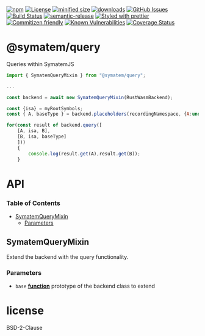 [![npm](https://img.shields.io/npm/v/@symatem/query.svg)](https://www.npmjs.com/package/@symatem/query)
[![License](https://img.shields.io/badge/License-BSD%203--Clause-blue.svg)](https://opensource.org/licenses/BSD-3-Clause)
[![minified size](https://badgen.net/bundlephobia/min/@symatem/query)](https://bundlephobia.com/result?p=@symatem/query)
[![downloads](http://img.shields.io/npm/dm/@symatem/query.svg?style=flat-square)](https://npmjs.org/package/@symatem/query)
[![GitHub Issues](https://img.shields.io/github/issues/arlac77/SymatemQuery.svg?style=flat-square)](https://github.com/arlac77/SymatemQuery/issues)
[![Build Status](https://travis-ci.com/arlac77/SymatemQuery.svg?branch=master)](https://travis-ci.com/arlac77/SymatemQuery)
[![semantic-release](https://img.shields.io/badge/%20%20%F0%9F%93%A6%F0%9F%9A%80-semantic--release-e10079.svg)](https://github.com/arlac77/SymatemQuery.git)
[![Styled with prettier](https://img.shields.io/badge/styled_with-prettier-ff69b4.svg)](https://github.com/prettier/prettier)
[![Commitizen friendly](https://img.shields.io/badge/commitizen-friendly-brightgreen.svg)](http://commitizen.github.io/cz-cli/)
[![Known Vulnerabilities](https://snyk.io/test/github/arlac77/SymatemQuery/badge.svg)](https://snyk.io/test/github/arlac77/SymatemQuery)
[![Coverage Status](https://coveralls.io/repos/arlac77/SymatemQuery/badge.svg)](https://coveralls.io/r/arlac77/SymatemQuery)

# @symatem/query

Queries within SymatemJS

```js
import { SymatemQueryMixin } from "@symatem/query";

...

const backend = await new SymatemQueryMixin(RustWasmBackend);

const {isa} = myRootSymbols;
const { A, baseType } = backend.placeholders(recordingNamespace, {A:undefined, baseType: 'baseType'});

for(const result of backend.query([
    [A, isa, B],
    [B, isa, baseType]
    ]))
    {
        console.log(result.get(A),result.get(B));
    }
```

# API

<!-- Generated by documentation.js. Update this documentation by updating the source code. -->

### Table of Contents

-   [SymatemQueryMixin](#symatemquerymixin)
    -   [Parameters](#parameters)

## SymatemQueryMixin

Extend the backend with the query functionality.

### Parameters

-   `base` **[function](https://developer.mozilla.org/docs/Web/JavaScript/Reference/Statements/function)** prototype of the backend class to extend

# license

BSD-2-Clause
